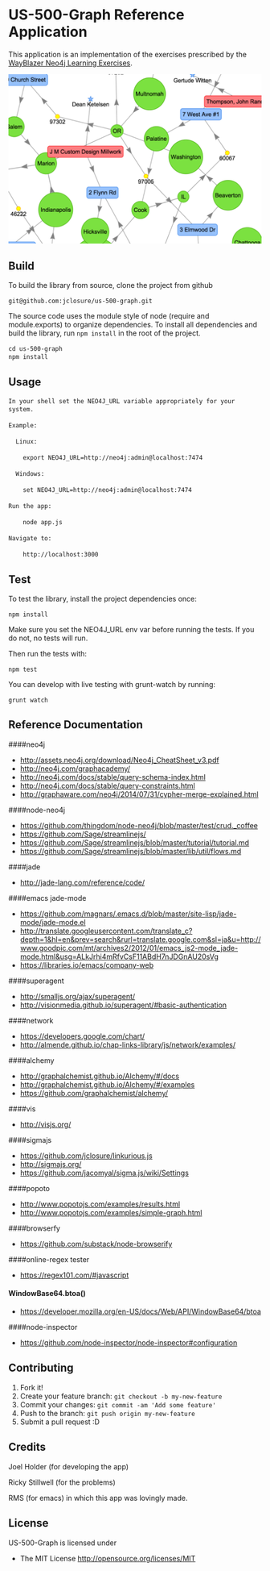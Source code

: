 # US-500-Graph Reference Application

This application is an implementation of the exercises prescribed by the [WayBlazer Neo4j Learning Exercises](https://docs.google.com/document/d/1rN9z8liOBWJKLCeNZUyEUJE5_QUVUsiJUsbZ_1MPx3Q/edit).

![alt tag](https://raw.githubusercontent.com/jclosure/us-500-graph/master/public/images/US-500_Reference_App.png)


## Build
To build the library from source, clone the project from github

	git@github.com:jclosure/us-500-graph.git

The source code uses the module style of node (require and module.exports) to
organize dependencies. To install all dependencies and build the library, run `npm install` in the root of the project.
	
	cd us-500-graph	
	npm install

## Usage

	In your shell set the NEO4J_URL variable appropriately for your system.
	
	Example:
	
      Linux:
      
      	export NEO4J_URL=http://neo4j:admin@localhost:7474
      	
      Windows:
      
      	set NEO4J_URL=http://neo4j:admin@localhost:7474
    
    Run the app:
    
    	node app.js
    	
    Navigate to:
    
    	http://localhost:3000
      
      

## Test

To test the library, install the project dependencies once:

    npm install

Make sure you set the NEO4J_URL env var before running the tests.  If you do not, no tests will run.

Then run the tests with:

	
    npm test

You can develop with live testing with grunt-watch by running:
    
    grunt watch

## Reference Documentation

####neo4j
- http://assets.neo4j.org/download/Neo4j_CheatSheet_v3.pdf
- http://neo4j.com/graphacademy/
- http://neo4j.com/docs/stable/query-schema-index.html
- http://neo4j.com/docs/stable/query-constraints.html
- http://graphaware.com/neo4j/2014/07/31/cypher-merge-explained.html

####node-neo4j
- https://github.com/thingdom/node-neo4j/blob/master/test/crud._coffee
- https://github.com/Sage/streamlinejs/
- https://github.com/Sage/streamlinejs/blob/master/tutorial/tutorial.md
- https://github.com/Sage/streamlinejs/blob/master/lib/util/flows.md

####jade
- http://jade-lang.com/reference/code/

####emacs jade-mode
- https://github.com/magnars/.emacs.d/blob/master/site-lisp/jade-mode/jade-mode.el
- http://translate.googleusercontent.com/translate_c?depth=1&hl=en&prev=search&rurl=translate.google.com&sl=ja&u=http://www.goodpic.com/mt/archives2/2012/01/emacs_js2-mode_jade-mode.html&usg=ALkJrhi4mRfvCsF11ABdH7nJDGnAU20sVg
- https://libraries.io/emacs/company-web

####superagent
- http://smalljs.org/ajax/superagent/
- http://visionmedia.github.io/superagent/#basic-authentication

####network
- https://developers.google.com/chart/
- http://almende.github.io/chap-links-library/js/network/examples/

####alchemy
- http://graphalchemist.github.io/Alchemy/#/docs
- http://graphalchemist.github.io/Alchemy/#/examples
- https://github.com/graphalchemist/alchemy/

####vis
- http://visjs.org/

####sigmajs
- https://github.com/jclosure/linkurious.js
- http://sigmajs.org/
- https://github.com/jacomyal/sigma.js/wiki/Settings

####popoto
- http://www.popotojs.com/examples/results.html
- http://www.popotojs.com/examples/simple-graph.html

####browserfy
- https://github.com/substack/node-browserify

####online-regex tester
- https://regex101.com/#javascript

#### WindowBase64.btoa()
- https://developer.mozilla.org/en-US/docs/Web/API/WindowBase64/btoa

####node-inspector
- https://github.com/node-inspector/node-inspector#configuration

	
## Contributing

1. Fork it!
2. Create your feature branch: `git checkout -b my-new-feature`
3. Commit your changes: `git commit -am 'Add some feature'`
4. Push to the branch: `git push origin my-new-feature`
5. Submit a pull request :D


## Credits

Joel Holder (for developing the app)

Ricky Stillwell (for the problems)

RMS (for emacs)
	in which this app was lovingly made.

## License

US-500-Graph is licensed under

  * The MIT License
    http://opensource.org/licenses/MIT
